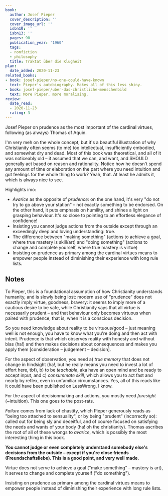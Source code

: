 ```yaml
---
book:
  author: Josef Pieper
  cover_description: ''
  cover_image_url: ''
  isbn10: ''
  isbn13: ''
  pages: 90
  publication_year: '1960'
  tags:
  - nonfiction
  - philosophy
  title: Traktat über die Klugheit
plan:
  date_added: 2020-11-23
related_books:
- book: josef-pieper/no-one-could-have-known
  text: Pieper's autobiography. Makes all of this less shiny.
- book: josef-pieper/uber-das-christliche-menschenbild
  text: More Pieper, more moralising.
review:
  date_read:
  - 2020-11-23
  rating: 3
---
```


Josef Pieper on prudence as the most important of the cardinal virtues, following (as always) Thomas of Aquin. 

I'm very meh on the whole concept, but it's a beautiful illustration of why Christianity often seems (to me) too
intellectual, insufficiently embodied, and somewhat dry and dead. Most of this book was theoretical, and all of it was
noticeably old – it assumed that we can, and want, and SHOULD generally act based on reason and rationality.  Notice how
he doesn't spend any amount of time or elaboration on the part where you need intuition and gut feelings for the whole
thing to work? Yeah, that. At least he admits it, which is always nice to see.

Highlights imo:

- *Avarice* as the opposite of *prudence*: on the one hand, it's very "do not try to go above your station" – not
  exactly something to be endorsed. On the other hand, it puts emphasis on humility, and shines a light on grasping
  behaviour. It's *so* close to pointing to an effortless elegance of confidence!
- Insisting you cannot judge actions from the outside except through an exceedingly deep and loving understanding: true.
- The difference between "making something" (actions to achieve a goal, where true mastery is skill/art) and "doing
  something" (actions to change and complete yourself, where true mastery is virtue)
- Insisting on prudence as primary among the cardinal virtues means to empower people instead of diminishing their
  experience with long rule lists.


## Notes

To Pieper, this is a foundational assumption of how Christianity understands humanity, and is slowly being lost: modern
use of “prudence” does not exactly imply virtue, goodness, bravery: it seems to imply more of a cautious desire to be
safe, while Christianity says that all virtue is necessarily prudent – and that behaviour only becomes virtuous when
paired with prudence, that is, when it is a conscious decision.

So you need knowledge about reality to be virtuous/good – just meaning well is not enough, you have to know what you're
doing and then act with intent. Prudence is that which observes reality with honesty and without bias (ha!) and then
makes decisions about consequences and makes you apply them [consideration – judgement – decision].

For the aspect of observation, you need a) *true memory* that does not change in hindsight (ha!, but he really means you
need to invest a lot of effort here, tbf), b) to be *teachable*, aka have an open mind and be ready to accept input, and
c) *consummate skill*, which allows you to act fast and nearly by reflex, even in unfamiliar circumstances. Yes, all of
this reads like it could have been published on LessWrong, I know.

For the aspect of decisionmaking and actions, you mostly need *foresight* (~intuition). This one goes to the post-rats.

*Failure* comes from lack of chastity, which Pieper generously reads as "being too attached to sensuality", or by being
"prudent" (incorrectly so): called out for being sly and deceitful, and of course focused on satisfying the needs and
wants of your body (ha! oh the christianity). Thomas ascribes the root of all of these wrongs to *avarice*, which is
possibly the most interesting thing in this book.

**You cannot judge or even completely understand somebody else's decisions from the outside – except if you're close
friends (Freundschaftsliebe). This is a good point, and very well made.**

Virtue does not serve to achieve a goal ("make something" – mastery is art), it serves to change and complete yourself
("do something").

Insisting on prudence as primary among the cardinal virtues means to empower people instead of diminishing their
experience with long rule lists.
